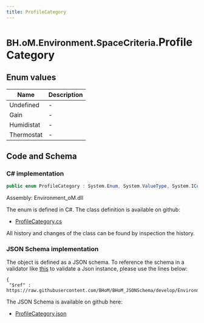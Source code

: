 ```yaml
---
title: ProfileCategory
---
```


# <small>BH.oM.Environment.SpaceCriteria.</small>**ProfileCategory**



## Enum values

| Name            | Description                                                    |
|-----------------|----------------------------------------------------------------|
| Undefined |  -  |
| Gain |  -  |
| Humidistat |  -  |
| Thermostat |  -  |


## Code and Schema

### C# implementation

``` C# title="C#"
public enum ProfileCategory : System.Enum, System.ValueType, System.IComparable, System.ISpanFormattable, System.IFormattable, System.IConvertible
```

Assembly: Environment_oM.dll

The enum is defined in C#. The class definition is available on github:

- [ProfileCategory.cs](https://github.com/BHoM/BHoM/blob/develop/Environment_oM/SpaceCriteria\Enums\ProfileCategory.cs)

All history and changes of the class can be found by inspection the history.
### JSON Schema implementation

The object is defined as a JSON schema. To reference the schema in a validator like [this](https://www.jsonschemavalidator.net/) to validate a Json instance, please use the lines below:

``` { .json .copy .select } title="JSON Schema"
{
 "$ref" : https://raw.githubusercontent.com/BHoM/BHoM_JSONSchema/develop/Environment_oM/SpaceCriteria/ProfileCategory.json}
```

The JSON Schema is available on github here:

- [ProfileCategory.json](https://github.com/BHoM/BHoM_JSONSchema/blob/develop/Environment_oM/SpaceCriteria/ProfileCategory.json)
